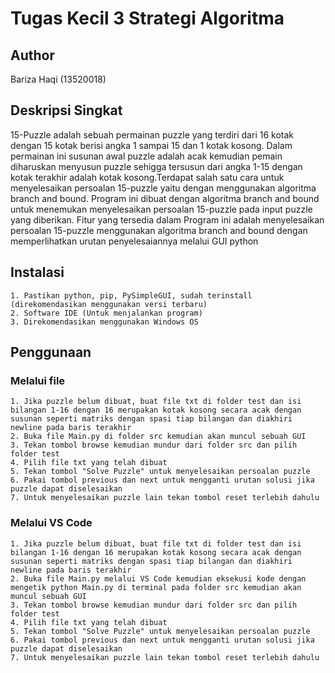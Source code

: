 # Tugas Kecil 3 Strategi Algoritma
## Author
   Bariza Haqi (13520018)

## Deskripsi Singkat
   15-Puzzle adalah sebuah permainan puzzle yang terdiri dari 16 kotak dengan 15 kotak berisi angka 1 sampai 15
   dan 1 kotak kosong. Dalam permainan ini susunan awal puzzle adalah acak kemudian pemain diharuskan menyusun 
   puzzle sehigga tersusun dari angka 1-15 dengan kotak terakhir adalah kotak kosong.Terdapat salah satu cara 
   untuk menyelesaikan persoalan 15-puzzle yaitu dengan menggunakan algoritma branch and bound.
   Program ini dibuat dengan algoritma branch and bound untuk menemukan menyelesaikan persoalan 15-puzzle
   pada input puzzle yang diberikan. 
   Fitur yang tersedia dalam Program ini adalah menyelesaikan  persoalan 15-puzzle menggunakan algoritma 
   branch and bound dengan memperlihatkan urutan penyelesaiannya melalui GUI python

## Instalasi
	1. Pastikan python, pip, PySimpleGUI, sudah terinstall (direkomendasikan menggunakan versi terbaru)
	2. Software IDE (Untuk menjalankan program)
	3. Direkomendasikan menggunakan Windows OS

## Penggunaan

 ### Melalui file
	1. Jika puzzle belum dibuat, buat file txt di folder test dan isi bilangan 1-16 dengan 16 merupakan kotak kosong secara acak dengan susunan seperti matriks dengan spasi tiap bilangan dan diakhiri newline pada baris terakhir
	2. Buka file Main.py di folder src kemudian akan muncul sebuah GUI
	3. Tekan tombol browse kemudian mundur dari folder src dan pilih folder test
	4. Pilih file txt yang telah dibuat
	5. Tekan tombol "Solve Puzzle" untuk menyelesaikan persoalan puzzle
	6. Pakai tombol previous dan next untuk mengganti urutan solusi jika puzzle dapat diselesaikan
	7. Untuk menyelesaikan puzzle lain tekan tombol reset terlebih dahulu
 ### Melalui VS Code
    1. Jika puzzle belum dibuat, buat file txt di folder test dan isi bilangan 1-16 dengan 16 merupakan kotak kosong secara acak dengan susunan seperti matriks dengan spasi tiap bilangan dan diakhiri newline pada baris terakhir
	2. Buka file Main.py melalui VS Code kemudian eksekusi kode dengan mengetik python Main.py di terminal pada folder src kemudian akan muncul sebuah GUI
	3. Tekan tombol browse kemudian mundur dari folder src dan pilih folder test
	4. Pilih file txt yang telah dibuat
	5. Tekan tombol "Solve Puzzle" untuk menyelesaikan persoalan puzzle
	6. Pakai tombol previous dan next untuk mengganti urutan solusi jika puzzle dapat diselesaikan
	7. Untuk menyelesaikan puzzle lain tekan tombol reset terlebih dahulu
	